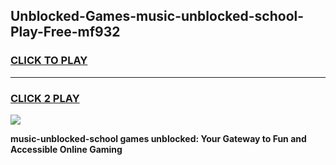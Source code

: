 
## Unblocked-Games-music-unblocked-school-Play-Free-mf932
<h3>
<a href="https://premium76.site?title=music-unblocked-school&ref=20M">CLICK TO PLAY</a></h3>
<hr>

<h3>
<a href="https://premium76.site?title=music-unblocked-school&ref=20M">CLICK 2 PLAY</a>
  
</h3>

<a href="https://premium76.site?title=music-unblocked-school&ref=19M"><img src="https://clearcache.store/games.png"></a>


**music-unblocked-school games unblocked: Your Gateway to Fun and Accessible Online Gaming**
